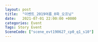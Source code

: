 ```yaml
---
layout: post
title:  "이벤트_2019여름_0화_오프닝"
date:   2021-07-01 22:00:00 +0000
categories: Event
Tags: Story Event
SceneCode: ["scene_evt190627_cp0_q1_s10"]
---
```

